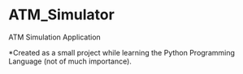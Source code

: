 ATM_Simulator
=============

ATM Simulation Application

*Created as a small project while learning the Python Programming Language (not of much importance).
